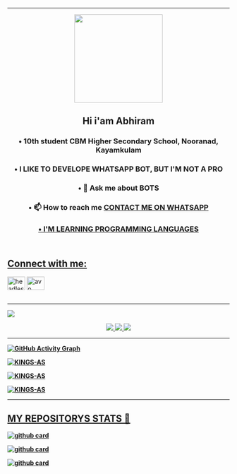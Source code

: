 

<hr></hr>
<!---
![My card name](https://cardivo.vercel.app/api?name=ABHIRAM_✌_SACHU&description=Hi,%20Welcome%20To%20My%20Profile%20😈&image=https://avatars.githubusercontent.com/u/95849340?v=4&s=10?v=4&backgroundColor=%23ecf0f1&instagram=abhiram_sachu_aj&github=KINGS-AS&twitter=&pattern=leaf&colorPattern=%23eaeaea)
--->

<section id="main">
						<header>
							 <a href="as.png"><span class="avatar"><img width='200' height='200'  src="https://i.imgur.com/fKzd59Q.jpeg" alt=""> </a></span>
							<h1>Hi i'am Abhiram </h1>
							<h3 >• 10th student CBM Higher Secondary School, Nooranad, Kayamkulam</h3><h3>• I LIKE TO DEVELOPE WHATSAPP BOT, BUT I'M NOT A PRO</h3><h3>• 💬 Ask me about <strong>BOTS</strong></h3><h3>• 📫 How to reach me <a href="https://wa.me/917736771516?text=HI,%20I%20GOT%20THIS%20FROM%20YOUR%20WEBSITE%20❤">CONTACT ME ON WHATSAPP</h3><h3>• I'M LEARNING PROGRAMMING LANGUAGES
						</header>

<h2 align="left">Connect with me:</h2>
<p align="left">

<a href="https://instagram.com/headless__angels" target="blank"><img align="center" src="https://raw.githubusercontent.com/rahuldkjain/github-profile-readme-generator/master/src/images/icons/Social/instagram.svg" alt="headless_angels.exo" height="30" width="40" /></a>
<a href="https://wa.me/+919544951258" target="blank"><img align="center" src="https://raw.githubusercontent.com/rahuldkjain/github-profile-readme-generator/master/src/images/icons/Social/whatsapp.svg" alt="avo" height="30" width="40" /></a>
</br></br>
						
_______						
<img src="https://telegra.ph/file/72a4abf2a093bc0d4f6ed.jpg">

<p align="center">
  <a href="https://github.com/KINGS-AS">
    <img src="https://komarev.com/ghpvc/?username=KINGS-AS&label=Profile%200views&color=0000FF&label=Profile+Views&style=plastic">
</a>
  <a href="https://github.com/KINGS-AS?tab=stars">
    <img src="https://img.shields.io/github/stars/KINGS-AS?color=0000FF&label=Stargazers&style=plastic">

  </a>
  <a href="https://github.com/KINGS-AS?tab=followers">
    <img src="https://img.shields.io/github/followers/KINGS-AS?color=0000FF&label=Followers&style=plastic">
<b>

----

  <img src="https://activity-graph.herokuapp.com/graph?username=KINGS-AS&amp;bg_color=000000&amp;color=4fff67&amp;line=4fff67&amp;point=ffffff&amp;area=true&amp;hide_border=true" alt="GitHub Activity Graph">
  </div>
<p align="center">
<p><img align="center" src="https://github-readme-stats.vercel.app/api/top-langs?username=KINGS-AS&show_icons=true&theme=dark&locale=en&layout=compact" alt="KINGS-AS" /></p>

<p align="center">
<p><img align="center" src="https://github-readme-stats.vercel.app/api?username=KINGS-AS&show_icons=true&theme=dark&locale=en" alt="KINGS-AS" /></p>

<p><img align="center" src="https://github-readme-streak-stats.herokuapp.com/?user=KINGS-AS&theme=dark" alt="KINGS-AS" /></p>
</p>

</div>

----
## MY REPOSITORYS STATS 🔭

[![github card](https://github-readme-stats.vercel.app/api/pin/?username=KINGS-AS&repo=RDX&theme=dark)](https://github.com/KINGS-AS/RDX)

[![github card](https://github-readme-stats.vercel.app/api/pin/?username=KINGS-AS&repo=RDX_V2&theme=dark)](https://github.com/KINGS-AS/RDX_V2)

[![github card](https://github-readme-stats.vercel.app/api/pin/?username=KINGS-AS&repo=Terror_Queen&theme=dark)](https://github.com/KINGS-AS/Terror_Queen)



